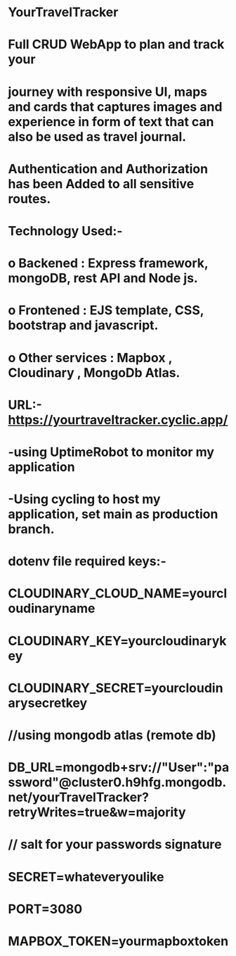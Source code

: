 # YourTravelTracker
# Full CRUD WebApp to plan and track your
# journey with responsive UI, maps and cards that captures images and experience in form of text that can also be used as travel journal.
# Authentication and Authorization has been Added to all sensitive routes.
# Technology Used:-
# o	Backened : Express framework, mongoDB, rest API and Node js.
# o	Frontened : EJS template, CSS, bootstrap and  javascript.
# o	Other services : Mapbox , Cloudinary , MongoDb Atlas.
# URL:- https://yourtraveltracker.cyclic.app/

# -using UptimeRobot to monitor my application
# -Using cycling to host my application, set main as production branch.

# dotenv file required keys:-
 # CLOUDINARY_CLOUD_NAME=yourcloudinaryname
 # CLOUDINARY_KEY=yourcloudinarykey
 # CLOUDINARY_SECRET=yourcloudinarysecretkey

 # //using mongodb atlas (remote db)
 # DB_URL=mongodb+srv://"User":"password"@cluster0.h9hfg.mongodb.net/yourTravelTracker?retryWrites=true&w=majority
 # // salt for your passwords signature
 # SECRET=whateveryoulike
 # PORT=3080
 # MAPBOX_TOKEN=yourmapboxtoken

